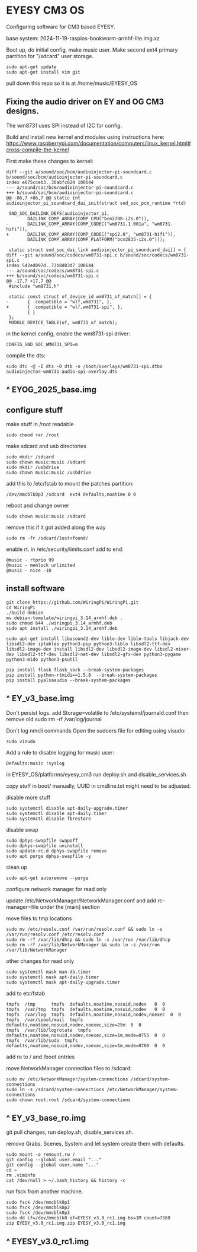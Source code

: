 # EYESY CM3 OS 

Configuring software for CM3 based EYESY.

base system: 2024-11-19-raspios-bookworm-armhf-lite.img.xz

Boot up, do initial config, make music user. Make second ext4 primary partition for "/sdcard" user storage.

    sudo apt-get update
    sudo apt-get install vim git

pull down this repo so it is at /home/music/EYESY_OS

## Fixing the audio driver on EY and OG CM3 designs.

The wm8731 uses SPI instead of I2C for config. 

Build and install new kernel and modules using instructions here: https://www.raspberrypi.com/documentation/computers/linux_kernel.html#cross-compile-the-kernel

First make these changes to kernel:

```
diff --git a/sound/soc/bcm/audioinjector-pi-soundcard.c b/sound/soc/bcm/audioinjector-pi-soundcard.c
index e675cceb3..30abfc624 100644
--- a/sound/soc/bcm/audioinjector-pi-soundcard.c
+++ b/sound/soc/bcm/audioinjector-pi-soundcard.c
@@ -86,7 +86,7 @@ static int audioinjector_pi_soundcard_dai_init(struct snd_soc_pcm_runtime *rtd)
 
 SND_SOC_DAILINK_DEFS(audioinjector_pi,
        DAILINK_COMP_ARRAY(COMP_CPU("bcm2708-i2s.0")),
-       DAILINK_COMP_ARRAY(COMP_CODEC("wm8731.1-001a", "wm8731-hifi")),
+       DAILINK_COMP_ARRAY(COMP_CODEC("spi2.0", "wm8731-hifi")),
        DAILINK_COMP_ARRAY(COMP_PLATFORM("bcm2835-i2s.0")));
 
 static struct snd_soc_dai_link audioinjector_pi_soundcard_dai[] = {
diff --git a/sound/soc/codecs/wm8731-spi.c b/sound/soc/codecs/wm8731-spi.c
index 542ed097d..73b8d83d7 100644
--- a/sound/soc/codecs/wm8731-spi.c
+++ b/sound/soc/codecs/wm8731-spi.c
@@ -17,7 +17,7 @@
 #include "wm8731.h"
 
 static const struct of_device_id wm8731_of_match[] = {
-       { .compatible = "wlf,wm8731", },
+       { .compatible = "wlf,wm8731-spi", },
        { }
 };
 MODULE_DEVICE_TABLE(of, wm8731_of_match);

```

in the kernel config, enable the wm8731-spi driver:

```
CONFIG_SND_SOC_WM8731_SPI=m
```

compile the dts:

```
sudo dtc -@ -I dts -O dtb -o /boot/overlays/wm8731-spi.dtbo audioinjector-wm8731-audio-spi-overlay.dts
```

## ^ EYOG_2025_base.img

## configure stuff

make stuff in /root readable

    sudo chmod +xr /root

make sdcard and usb directories

    sudo mkdir /sdcard
    sudo chown music:music /sdcard
    sudo mkdir /usbdrive
    sudo chown music:music /usbdrive

add this to /etc/fstab to mount the patches partition:

    /dev/mmcblk0p3 /sdcard  ext4 defaults,noatime 0 0

reboot and change owner

    sudo chown music:music /sdcard 

remove this if it got added along the way

    sudo rm -fr /sdcard/lost+found/

enable rt. in /etc/security/limits.conf add to end:

    @music - rtprio 99
    @music - memlock unlimited
    @music - nice -10


## install software

    git clone https://github.com/WiringPi/WiringPi.git
    cd WiringPi
    ./build debian
    mv debian-template/wiringpi_3.14_armhf.deb .
    sudo chmod 644 ./wiringpi_3.14_armhf.deb
    sudo apt install ./wiringpi_3.14_armhf.deb

    sudo apt-get install libasound2-dev liblo-dev liblo-tools libjack-dev libsdl2-dev iptables python3-pip python3-liblo libsdl2-ttf-dev libsdl2-image-dev install libsdl2-dev libsdl2-image-dev libsdl2-mixer-dev libsdl2-ttf-dev libsdl2-net-dev libsdl2-gfx-dev python3-pygame python3-mido python3-psutil

    pip install flask flask_sock --break-system-packages
    pip install python-rtmidi==1.5.8  --break-system-packages
    pip install pyalsaaudio --break-system-packages

## ^ EY_v3_base.img

Don't persist logs. add Storage=volatile to /etc/systemd/journald.conf then remove old sudo rm -rf /var/log/journal

Don't log nmcli commands Open the sudoers file for editing using visudo:

    sudo visudo

Add a rule to disable logging for music user:

    Defaults:music !syslog

in EYESY_OS/platforms/eyesy_cm3 run deploy.sh and disable_services.sh

copy stuff in boot/ manually, UUID in cmdline.txt might need to be adjusted.

disable more stuff

    sudo systemctl disable apt-daily-upgrade.timer
    sudo systemctl disable apt-daily.timer
    sudo systemctl disable fbrestore

disable swap

    sudo dphys-swapfile swapoff
    sudo dphys-swapfile uninstall
    sudo update-rc.d dphys-swapfile remove
    sudo apt purge dphys-swapfile -y

clean up

    sudo apt-get autoremove --purge

configure network manager for read only

update /etc/NetworkManager/NetworkManager.conf and add rc-manager=file under the [main] section

move files to tmp locations

    sudo mv /etc/resolv.conf /var/run/resolv.conf && sudo ln -s /var/run/resolv.conf /etc/resolv.conf
    sudo rm -rf /var/lib/dhcp && sudo ln -s /var/run /var/lib/dhcp
    sudo rm -rf /var/lib/NetworkManager && sudo ln -s /var/run /var/lib/NetworkManager

other changes for read only

    sudo systemctl mask man-db.timer
    sudo systemctl mask apt-daily.timer
    sudo systemctl mask apt-daily-upgrade.timer

add to etc/fstab

    tmpfs  /tmp      tmpfs  defaults,noatime,nosuid,nodev   0  0
    tmpfs  /var/tmp  tmpfs  defaults,noatime,nosuid,nodev   0  0
    tmpfs  /var/log  tmpfs  defaults,noatime,nosuid,nodev,noexec  0  0
    tmpfs  /var/spool/mail  tmpfs  defaults,noatime,nosuid,nodev,noexec,size=25m  0  0
    tmpfs  /var/lib/logrotate  tmpfs  defaults,noatime,nosuid,nodev,noexec,size=1m,mode=0755  0  0
    tmpfs  /var/lib/sudo  tmpfs  defaults,noatime,nosuid,nodev,noexec,size=1m,mode=0700  0  0

add ro to / and /boot entries

move NetworkManager connection files to /sdcard:

    sudo mv /etc/NetworkManager/system-connections /sdcard/system-connections
    sudo ln -s /sdcard/system-connections /etc/NetworkManager/system-connections
    sudo chown root:root /sdcard/system-connections

## ^ EY_v3_base_ro.img

git pull changes, run deploy.sh, disable_services.sh.

remove Grabs, Scenes, System and let system create them with defaults.

    sudo mount -o remount,rw /
    git config --global user.email "..."
    git config --global user.name "..."
    cd ~
    rm .viminfo
    cat /dev/null > ~/.bash_history && history -c

run fsck from another machine. 
    
    sudo fsck /dev/mmcblk0p1
    sudo fsck /dev/mmcblk0p2
    sudo fsck /dev/mmcblk0p3
    sudo dd if=/dev/mmcblk0 of=EYESY_v3.0_rc1.img bs=1M count=7360
    zip EYESY_v3.0_rc1.img.zip EYESY_v3.0_rc1.img

## ^ EYESY_v3.0_rc1.img

